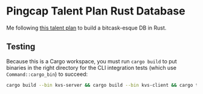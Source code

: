 # Pingcap Talent Plan Rust Database

Me following [this talent plan][pingcap] to build a bitcask-esque DB in Rust.

## Testing

Because this is a Cargo workspace, you must run `cargo build` to put binaries
in the right directory for the CLI integration tests (which use
`Command::cargo_bin`) to succeed:

```sh
cargo build --bin kvs-server && cargo build --bin kvs-client && cargo test
```

[pingcap]: https://github.com/pingcap/talent-plan/blob/master/courses/rust/README.md
